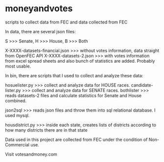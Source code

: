# moneyandvotes
scripts to collect data from FEC and data collected from FEC

In data, there are several json files:

S >>> Senate, H >>> House, B >>> Both

X-XXXX-datasets-financial.json >>> without votes information, data straight from OpenFEC API
X-XXXX-datasets-2.json >>> with votes information from excel spread sheets and also bunch of statistics are added. Probably most usable.


In bin, there are scripts that I used to collect and analyze these data:

hosuelister.py >>> collect and analyze data for HOUSE races.
candidate-lister.py >>> collect and analyze data for SENATE races.
bothlister >>> reads datasets-2 files and calculate statistics for Senate and House combined.

json2sql >>> reads json files and throw them into sql relational database. I used mysql.

housdistrict.py >>> inside each state, creates lists of districts according to how many districts there are in that state 


Data used in this project are collected from FEC under the condition of Non-Commercial use.

Visit votesandmoney.com








